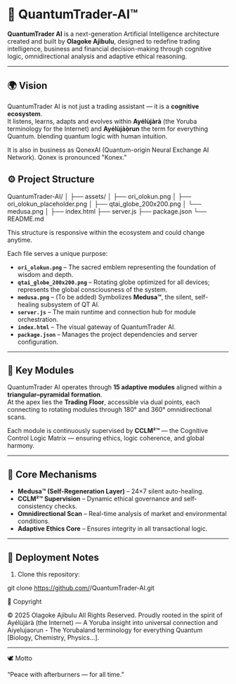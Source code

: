 # 🧠 QuantumTrader-AI™

**QuantumTrader AI** is a next-generation Artificial Intelligence architecture created and built by **Olagoke Ajibulu**, designed to redefine trading intelligence, business and financial decision-making through cognitive logic, omnidirectional analysis and adaptive ethical reasoning.

---

## 🌍 Vision

QuantumTrader AI is not just a trading assistant — it is a **cognitive ecosystem**.  
It listens, learns, adapts and evolves within **Ayélùjàrà** (the Yoruba terminology for the Internet) and **Ayélùjàọ̀run** the term for everything Quantum.
blending quantum logic with human intuition.

It is also in business as QonexAI (Quantum-origin Neural Exchange AI Network). Qonex is pronounced "Konex."

## ⚙️ Project Structure

QuantumTrader-AI/ │ ├── assets/ │   ├── ori_olokun.png │   ├── ori_olokun_placeholder.png │   ├── qtai_globe_200x200.png │   └── medusa.png │ ├── index.html ├── server.js ├── package.json └── README.md

This structure is responsive within  the ecosystem and could change anytime.

Each file serves a unique purpose:
- **`ori_olokun.png`** – The sacred emblem representing the foundation of wisdom and depth.  
- **`qtai_globe_200x200.png`** – Rotating globe optimized for all devices; represents the global consciousness of the system.  
- **`medusa.png`** – (To be added) Symbolizes **Medusa™**, the silent, self-healing subsystem of QT AI.  
- **`server.js`** – The main runtime and connection hub for module orchestration.  
- **`index.html`** – The visual gateway of QuantumTrader AI.  
- **`package.json`** – Manages the project dependencies and server configuration.  

---

## 🧩 Key Modules

QuantumTrader AI operates through **15 adaptive modules** aligned within a **triangular–pyramidal formation**.  
At the apex lies the **Trading Floor**, accessible via dual points, each connecting to rotating modules through 180° and 360° omnidirectional scans.

Each module is continuously supervised by **CCLM²™** — the Cognitive Control Logic Matrix — ensuring ethics, logic coherence, and global harmony.

---

## 🧬 Core Mechanisms

- **Medusa™ (Self-Regeneration Layer)** – 24×7 silent auto-healing.  
- **CCLM²™ Supervision** – Dynamic ethical governance and self-consistency checks.  
- **Omnidirectional Scan** – Real-time analysis of market and environmental conditions.  
- **Adaptive Ethics Core** – Ensures integrity in all transactional logic.  

---

## 🔐 Deployment Notes

1. Clone this repository:

git clone https://github.com/<your-username>/QuantumTrader-AI.git
   
📜 Copyright

© 2025 Olagoke Ajibulu
All Rights Reserved.
Proudly rooted in the spirit of Ayélùjàrà (the Internet) — A Yoruba insight into universal connection
and Aiyelujaorun - The Yorubaland terminology for everything Quantum [Biology, Chemistry, Physics...].

---

🕊️ Motto

“Peace with afterburners — for all time.”
